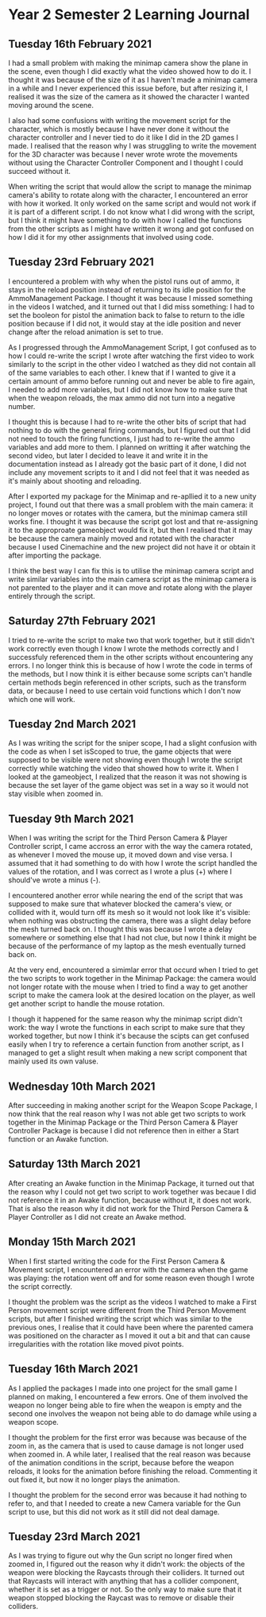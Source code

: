 # Year 2 Semester 2 Learning Journal

## Tuesday 16th February 2021

I had a small problem with making the minimap camera show the plane in the scene, even though I did exactly what the video showed how to do it. I thought it was because of the size of it as I haven't made a minimap camera in a while and I never experienced this issue before, but after resizing it, I realised it was the size of the camera as it showed the character I wanted moving around the scene.

I also had some confusions with writing the movement script for the character, which is mostly because I have never done it without the character controller and I never tied to do it like I did in the 2D games I made. I realised that the reason why I was struggling to write the movement for the 3D character was because I never wrote wrote the movements without using the Character Controller Component and I thought I could succeed without it.

When writing the script that would allow the script to manage the minimap camera's ability to rotate along with the character, I encountered an error with how it worked. It only worked on the same script and would not work if it is part of a different script. I do not know what I did wrong with the script, but I think it might have something to do with how I called the functions from the other scripts as I might have written it wrong and got confused on how I did it for my other assignments that involved using code.

## Tuesday 23rd February 2021

I encountered a problem with why when the pistol runs out of ammo, it stays in the reload position instead of returning to its idle position for the AmmoManagement Package. I thought it was because I missed something in the videos I watched, and it turned out that I did miss something: I had to set the booleon for pistol the animation back to false to return to the idle position because if I did not, it would stay at the idle position and never change after the reload animation is set to true.

As I progressed through the AmmoManagement Script, I got confused as to how I could re-write the script I wrote after watching the first video to work similarly to the script in the other video I watched as they did not contain all of the same variables to each other. I knew that if I wanted to give it a certain amount of ammo before running out and never be able to fire again, I needed to add more variables, but I did not know how to make sure that when the weapon reloads, the max ammo did not turn into a negative number.

I thought this is because I had to re-write the other bits of script that had nothing to do with the general firing commands, but I figured out that I did not need to touch the firing functions, I just had to re-write the ammo variables and add more to them. I planned on writting it after watching the second video, but later I decided to leave it and write it in the documentation instead as I already got the basic part of it done, I did not include any movement scripts to it and I did not feel that it was needed as it's mainly about shooting and reloading.

After I exported my package for the Minimap and re-apllied it to a new unity project, I found out that there was a small problem with the main camera: it no longer moves or rotates with the camera, but the minimap camera still works fine. I thought it was because the script got lost and that re-assigning it to the approproate gameobject would fix it, but then I realised that it may be because the camera mainly moved and rotated with the character because I used Cinemachine and the new project did not have it or obtain it after importing the package.

I think the best way I can fix this is to utilise the minimap camera script and write similar variables into the main camera script as the minimap camera is not parented to the player and it can move and rotate along with the player entirely through the script.

## Saturday 27th February 2021

I tried to re-write the script to make two that work together, but it still didn't work correctly even though I know I wrote the methods correctly and I successfuly referenced them in the other scripts without encountering any errors. I no longer think this is because of how I wrote the code in terms of the methods, but I now think it is either because some scripts can't handle certain methods begin referenced in other scripts, such as the transform data, or because I need to use certain void functions which I don't now which one will work.

## Tuesday 2nd March 2021

As I was writing the script for the sniper scope, I had a slight confusion with the code as when I set isScoped to true, the game objects that were supposed to be visible were not showing even though I wrote the script correctly while watching the video that showed how to write it. When I looked at the gameobject, I realized that the reason it was not showing is because the set layer of the game object was set in a way so it would not stay visible when zoomed in.

## Tuesday 9th March 2021

When I was writing the script for the Third Person Camera & Player Controller script, I came accross an error with the way the camera rotated, as whenever I moved the mouse up, it moved down and vise versa. I assumed that it had something to do with how I wrote the script handled the values of the rotation, and I was correct as I wrote a plus (+) where I should've wrote a minus (-).

I encountered another error while nearing the end of the script that was supposed to make sure that whatever blocked the camera's view, or collided with it, would turn off its mesh so it would not look like it's visible: when nothing was obstructing the camera, there was a slight delay before the mesh turned back on. I thought this was because I wrote a delay somewhere or something else that I had not clue, but now I think it might be because of the performance of my laptop as the mesh eventually turned back on.

At the very end, encountered a simimlar error that occurd when I tried to get the two scripts to work together in the Minimap Package: the camera would not longer rotate with the mouse when I tried to find a way to get another script to make the camera look at the desired location on the player, as well get another script to handle the mouse rotation.

I though it happened for the same reason why the minimap script didn't work: the way I wrote the functions in each script to make sure that they worked together, but now I think it's because the scipts can get confused easily when I try to reference a certain function from another script, as I managed to get a slight result when making a new script component that mainly used its own valuse.

## Wednesday 10th March 2021

After succeeding in making another script for the Weapon Scope Package, I now think that the real reason why I was not able get two scripts to work together in the Minimap Package or the Third Person Camera & Player Controller Package is because I did not reference then in either a Start function or an Awake function.

## Saturday 13th March 2021

After creating an Awake function in the Minimap Package, it turned out that the reason why I could not get two script to work together was becaue I did not reference it in an Awake function, because without it, it does not work. That is also the reason why it did not work for the Third Person Camera & Player Controller as I did not create an Awake method.

## Monday 15th March 2021

When I first started writing the code for the First Person Camera & Movement script, I encountered an error with the camera when the game was playing: the rotation went off and for some reason even though I wrote the script correctly.

I thought the problem was the script as the videos I watched to make a First Person movement script were different from the Third Person Movement scripts, but after I finished writing the script which was similar to the previous ones, I realise that it could have been where the parented camera was positioned on the character as I moved it out a bit and that can cause irregularities with the rotation like moved pivot points.

## Tuesday 16th March 2021

As I applied the packages I made into one project for the small game I planned on making, I encountered a few errors. One of them involved the weapon no longer being able to fire when the weapon is empty and the second one involves the weapon not being able to do damage while using a weapon scope.

I thought the problem for the first error was because was because of the zoom in, as the camera that is used to cause damage is not longer used when zoomed in. A while later, I realised that the real reason was because of the animation conditions in the script, because before the weapon reloads, it looks for the animation before finishing the reload. Commenting it out fixed it, but now it no longer plays the animation.

I thought the problem for the second error was because it had nothing to refer to, and that I needed to create a new Camera variable for the Gun script to use, but this did not work as it still did not deal damage.

## Tuesday 23rd March 2021

As I was trying to figure out why the Gun script no longer fired when zoomed in, I figured out the reason why it didn't work: the objects of the weapon were blocking the Raycasts through their colliders. It turned out that Raycasts will interact with anything that has a collider component, whether it is set as a trigger or not. So the only way to make sure that it weapon stopped blocking the Raycast was to remove or disable their colliders.

